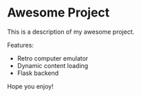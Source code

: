 # Awesome Project
This is a description of my awesome project.

Features:
- Retro computer emulator
- Dynamic content loading
- Flask backend

Hope you enjoy!